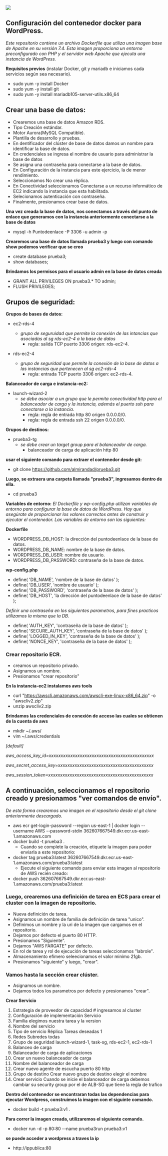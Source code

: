 ![](https://miro.medium.com/v2/resize:fit:1400/0*Wq1qEQ4ELhksep5-.jpg)

## Configuración del contenedor docker para WordPress.
_Este repositorio contiene un archivo Dockerfile que utiliza una imagen base de Apache en su versión 7.4. Esta imagen proporciona un entorno preconfigurado con PHP y el servidor web Apache que ejecuta una instancia de WordPress._

**Requisitos previos** 
(instalar Docker, git y mariadb e iniciamos cada servicios según sea necesario).
- sudo yum -y install Docker
- sudo yum -y install git
- sudo yum -y install mariadb105-server-utils.x86_64
  
## Crear una base de datos:
- Crearemos una base de datos Amazon RDS.
- Tipo Creación estándar.
- Motor Aurora(MySQL Compatible).
- Plantilla de desarrollo y pruebas.
- En dentificador del clúster de base de datos damos un nombre para identificar la base de datos.
- En credenciales se ingresa el nombre de usuario para administrar la base de datos
- Se asigna una contraseña para conectarse a la base de datos.
- En Configuración de la instancia para este ejercicio, la de menor rendimiento.
- Seleccionamos No crear una réplica.
- En Conectividad seleccionamos Conectarse a un recurso informático de EC2 indicando la instancia que esta habilitada.
- Selecionamos autenticación con contraseña.
- Finalmente, presionamos crear base de datos.

**Una vez creada la base de datos, nos conectamos a través del punto de enlace que generamos con la instancia anteriormente conectarse a la base de datos**
- mysql -h Puntodeenlace -P 3306 -u admin -p
  
**Crearemos una base de datos llamada prueba3 y luego con comando show podemos verificar que se creo**
- create database prueba3;
- show databases;
  
**Brindamos los permisos para el usuario admin en la base de datos creada**
- GRANT ALL PRIVILEGES ON prueba3.* TO admin;
- FLUSH PRIVILEGES;

## Grupos de seguridad:

**Grupos de bases de datos:**
- ec2-rds-4
   - _grupo de seguruidad que permite la conexión de las intancias que asociadas al sg rds-ec2-4 a la base de datos_
       - regla: salida TCP puerto 3306 origen: rds-ec2-4.
    
- rds-ec2-4
   - _grupo de seguridad que permite la conexión de la base de datos a las instancias que pertenecen al sg ec2-rds-4_
       - regla: entrada TCP puerto 3306 origen: ec2-rds-4.
    
**Balanceador de carga e instancia-ec2:**
- launch-wizard-2
   - _se debe asociar a un grupo que le permita conectividad http para el balanceador de carga y la instancia, además el puerto ssh para conectarse a la instancia._
      - regla: regla de entrada http 80 origen 0.0.0.0/0.
      - regla: regla de entrada ssh 22 origen 0.0.0.0/0.
        
**Grupos de destinos:**
- prueba3-tg
   - _se debe crear un target group para el balanceador de carga._
      - balanceador de carga de aplicación http 80 
  
**usar el siguiente comando para extraer el contenedor desde git:**
- git clone https://github.com/almirandad/prueba3.git

**Luego, se extraera una carpeta llamada "prueba3", ingresamos dentro de ella.**
- cd prueba3

**Variables de entorno:** 
_El Dockerfile y wp-config.php utilizan variables de entorno para configurar la base de datos de WordPress. Hay que asegúrate de proporcionar los valores correctos antes de construir y ejecutar el contenedor. Las variables de entorno son las siguientes:_

**Dockerfile**
- WORDPRESS_DB_HOST: la dirección del puntodeenlace de la base de datos.
- WORDPRESS_DB_NAME: nombre de la base de datos.
- WORDPRESS_DB_USER: nombre de usuario.
- WORDPRESS_DB_PASSWORD: contraseña de la base de datos.
  
**wp-config.php**
- define( 'DB_NAME', 'nombre de la base de datos' );
- define( 'DB_USER', 'nombre de usuario' );
- define( 'DB_PASSWORD', 'contraseña de la base de datos' );
- define( 'DB_HOST', 'la dirección del puntodeenlace de la base de datos' );

_Definir una contraseña en los siguientes parametros, para fines practicos utilizamos la misma que la DB._
- define( 'AUTH_KEY', 'contraseña de la base de datos' );
- define( 'SECURE_AUTH_KEY', 'contraseña de la base de datos' );
- define( 'LOGGED_IN_KEY', 'contraseña de la base de datos' );
- define( 'NONCE_KEY', 'contraseña de la base de datos' );

### Crear repositorio ECR.
- creamos un repositorio privado.
- Asignamos un nombre.
- Presionamos "crear repositorio"

**En la instancia-ec2 instalamos aws tools**
- curl "https://awscli.amazonaws.com/awscli-exe-linux-x86_64.zip" -o "awscliv2.zip" 
- unzip awscliv2.zip
  
**Brindamos las credenciales de conexión de acceso las cuales se obtienen de la cuenta de aws**
- mkdir ~/.aws/
- vim ~/.aws/credentials

_[default]_

_aws_access_key_id=xxxxxxxxxxxxxxxxxxxxxxxxxxxxxxxxxxxxxxxxxxxx_

_aws_secret_access_key=xxxxxxxxxxxxxxxxxxxxxxxxxxxxxxxxxxxxxxxx_

_aws_session_token=xxxxxxxxxxxxxxxxxxxxxxxxxxxxxxxxxxxxxxxxxxxx_

## A continuación, seleccionamos el repositorio creado y presionamos "ver comandos de envío".
_De esta forma crearemos una imagen en el repositorio desde el git clone anteriormente descargado._

- aws ecr get-login-password --region us-east-1 | docker login --username AWS --password-stdin 362607667549.dkr.ecr.us-east-1.amazonaws.com
- docker build -t prueba3 .
   - Cuando se complete la creación, etiquete la imagen para poder enviarla a este repositorio:
- docker tag prueba3:latest 362607667549.dkr.ecr.us-east-1.amazonaws.com/prueba3:latest
   - Ejecute el siguiente comando para enviar esta imagen al repositorio de AWS recién creado:
- docker push 362607667549.dkr.ecr.us-east-1.amazonaws.com/prueba3:latest

### Luego, crearemos una definición de tarea en ECS para crear el cluster con la imagen de repositorio.
- Nueva definición de tarea.
- Asignamos un nombre de familia de definición de tarea "unico".
- Definimos un nombre y la uri de la imagen que cargamos en el repositorio.
- Dejamos por defecto el puerto 80 HTTP.
- Presionamos "Siguiente".
- Dejamos "AWS FARGATE" por defecto.
- En rol de tarea y rol de ejecución de tareas seleccionamos "labrole".
- Almacenamiento efímero seleecionamos el valor minímo 21gb.
- Presionamos "siguiente" y luego, "crear".

### Vamos hasta la sección crear clúster.
- Asignamos un nombre.
- Dejamos todos los parametros por defecto y presionamos "crear".
  
**Crear Servicio**
1.	 Estrategia de proveedor de capacidad # ingresamos al cluster
2.	Configuración de implementación Servicio
3.	Familia elegimos nuestra tarea y la version
4.	Nombre del servicio
5.	Tipo de servicio Réplica Tareas deseadas 1
6.	Redes Subredes todas
7.	Grupo de seguridad launch-wizard-1, task-sg, rds-ec2-1, ec2-rds-1
8.	Balanceo de carga
9.	Balanceador de carga de aplicaciones
10.	Crear un nuevo balanceador de carga
11.	Nombre del balanceador de carga
12.	Crear nuevo agente de escucha puerto 80 http
13.	Grupo de destino Crear nuevo grupo de destino elegir el nombre
14.	Crear servicio
Cuando se inicie el balanceador de carga debemos cambiar su security group por el de ALB-SG que tiene la regla de trafico






















**Dentro del contenedor se encontraran todas las dependencias para ejecutar Wordpress, construimos la imagen con el siguinte comando.**
- docker build -t prueba3:v1 .

**Para correr la imagen creada, utilizaremos el siguiente comando.**
- docker run -d -p 80:80 --name prueba3run prueba3:v1
  
**se puede acceder a wordpress a traves la ip**
- http://ippublica:80
















